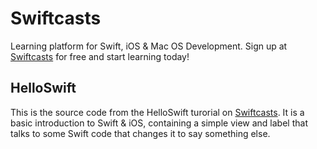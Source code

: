 # Swiftcasts
Learning platform for Swift, iOS & Mac OS Development. Sign up at [Swiftcasts] for free and start learning today!

## HelloSwift
This is the source code from the HelloSwift turorial on [Swiftcasts]. It is a basic introduction to Swift & iOS, containing a simple view and label that talks to some Swift code that changes it to say something else.

[swiftcasts]: <https://swiftcasts.com>